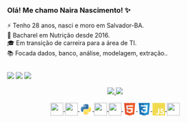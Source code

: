 ### Olá! Me chamo Naira Nascimento! ✨

⚡ Tenho 28 anos, nasci e moro em Salvador-BA. <br>
🍉 Bacharel em Nutrição desde 2016. <br>
🎓 Em transição de carreira para a área de TI.   <br>
📚 Focada dados, banco, análise, modelagem, extração.. <br>

  ##
 
<div> 
  <a href ="https://github.com/nairasn/" target="_blank"><img src="https://img.shields.io/badge/GitHub-100000?style=for-the-badge&logo=github&logoColor=white"></a>
  <a href ="mailto:nascimentosnaira@gmail.com"><img src="https://img.shields.io/badge/Gmail-D14836?style=for-the-badge&logo=gmail&logoColor=white"></a>
  <a href="https://www.linkedin.com/in/naira-nascimento/" target="_blank"><img src="https://img.shields.io/badge/LinkedIn-0077B5?style=for-the-badge&logo=linkedin&logoColor=white"></a> 
</div>

 <br>

<div align="center">
  <a href="https://github.com/nairasn">
  <img height="150em" src="https://github-readme-stats.vercel.app/api?username=nairasn&show_icons=true&theme=onedark&include_all_commits=true&count_private=true"/>
  <img height="150em" src="https://github-readme-stats.vercel.app/api/top-langs/?username=nairasn&layout=compact&langs_count=7&theme=onedark"/>
</div>

 
<div style="display:inline_block" align="center"><br>

  
   <img align="center" height="30" width="30" src="https://cdn.jsdelivr.net/gh/devicons/devicon/icons/postgresql/postgresql-original-wordmark.svg">   
 <img align="center" height="30" width="30" src="https://cdn.jsdelivr.net/gh/devicons/devicon/icons/mysql/mysql-original-wordmark.svg">         
 <img align="center" height="30" width="30" src="https://raw.githubusercontent.com/devicons/devicon/master/icons/python/python-original.svg">
 <img align="center" height="30" width="30" src="https://cdn.jsdelivr.net/gh/devicons/devicon/icons/django/django-plain.svg">
 <img align="center" height="30" width="30" src="https://cdn.jsdelivr.net/gh/devicons/devicon/icons/microsoftsqlserver/microsoftsqlserver-plain-wordmark.svg">
 <img align="center" height="30" width="30" src="https://raw.githubusercontent.com/devicons/devicon/master/icons/html5/html5-original.svg">
 <img align="center" height="30" width="30" src="https://raw.githubusercontent.com/devicons/devicon/master/icons/css3/css3-original.svg">
 <img align="center" height="30" width="30" src="https://raw.githubusercontent.com/devicons/devicon/master/icons/javascript/javascript-plain.svg">
 <img align="center" height="30" width="30" src="https://cdn.jsdelivr.net/gh/devicons/devicon/icons/git/git-original.svg">
</div>
